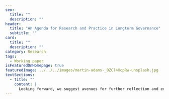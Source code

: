```yaml
---
seo:
  title: ""
  description: ""
header:
  title: "An Agenda for Research and Practice in Longterm Governance"
  subtitle: ""
card:
  title: ""
  description: ""
category: Research
tags:
  - Working paper
isFeaturedOnHomepage: true
featuredImage: ../../../images/martin-adams-_OZCl4XcpRw-unsplash.jpg
textSections:
  - title: ""
    content: |
      Looking forward, we suggest avenues for further reflection and experimentation to achieve longterm governance. First, we sketch approaches to building the field of longterm governance. While currently, we take a behavioural and social lens on understanding policy-making, future research may take a legal, narrative or computational lens, which can result in further contributions. We highlight the need to build capacity at the science-policy interface. As most vocal proponents of longtermism are academics, there is a need for actors who convert reflections and findings into policy change. Second, we articulate four key research avenues to further our understanding of policy-making. We include an evaluation of the impact of short-term policy-making on the long-term future; the evolution of social narratives; the mechanisms that drive policy-making; and the identification of robust leverage points for long-term policy change. Third, we provide recommendations for engaging in and improving policy-making, including trade-offs, risks, and a set of safe and experimental strategies.
---
```

